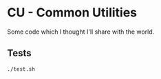 # CU - Common Utilities

Some code which I thought I'll share with the world.

## Tests

```
./test.sh
```
